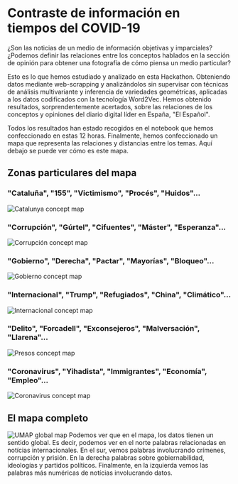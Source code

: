 # Contraste de información en tiempos del COVID-19
¿Son las noticias de un medio de información objetivas y imparciales? ¿Podemos definir las relaciones entre los conceptos hablados en la sección de opinión para obtener una fotografía de cómo piensa un medio particular?

Esto es lo que hemos estudiado y analizado en esta Hackathon. Obteniendo datos mediante web-scrapping y analizándolos sin supervisar con técnicas de análisis multivariante y inferencia de variedades geométricas, aplicadas a los datos codificados con la tecnología Word2Vec. Hemos obtenido resultados, sorprendentemente acertados, sobre las relaciones de los conceptos y opiniones del diario digital líder en España, "El Español".

Todos los resultados han estado recogidos en el notebook que hemos confeccionado en estas 12 horas. Finalmente, hemos confeccionado un mapa que representa las relaciones y distancias entre los temas. Aquí debajo se puede ver cómo es este mapa.

## Zonas particulares del mapa
### "Cataluña", "155", "Victimismo", "Procés", "Huidos"...
![Catalunya concept map](https://github.com/Huguet57/Information-Contrast/blob/master/images/catalunya.png)

### "Corrupción", "Gúrtel", "Cifuentes", "Máster", "Esperanza"...
![Corrupción concept map](https://github.com/Huguet57/Information-Contrast/blob/master/images/corrupción.png)

### "Gobierno", "Derecha", "Pactar", "Mayorías", "Bloqueo"...
![Gobierno concept map](https://github.com/Huguet57/Information-Contrast/blob/master/images/gobierno.png)

### "Internacional", "Trump", "Refugiados", "China", "Climático"...
![Internacional concept map](https://github.com/Huguet57/Information-Contrast/blob/master/images/internacional.png)

### "Delito", "Forcadell", "Exconsejeros", "Malversación", "Llarena"...
![Presos concept map](https://github.com/Huguet57/Information-Contrast/blob/master/images/presospoliticos.png)

### "Coronavirus", "Yihadista", "Immigrantes", "Economía", "Empleo"...
![Coronavirus concept map](https://github.com/Huguet57/Information-Contrast/blob/master/images/coronavirus.png)

## El mapa completo
![UMAP global map](https://github.com/Huguet57/Information-Contrast/blob/master/images/umap.png)
Podemos ver que en el mapa, los datos tienen un sentido global. Es decir, podemos ver en el norte palabras relacionadas en notícias internacionales. En el sur, vemos palabras involucrando crímenes, corrupción y prisión. En la derecha palabras sobre gobiernabilidad, ideologías y partidos políticos. Finalmente, en la izquierda vemos las palabras más numéricas de notícias involucrando datos. 
